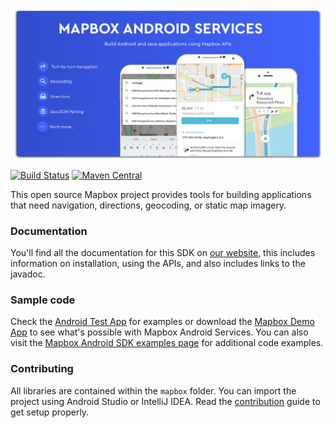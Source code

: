 [![](https://raw.githubusercontent.com/mapbox/mapbox-java/master/.github/splash-img.png)](https://www.mapbox.com/android-docs/mapbox-services/)

[![Build Status](https://www.bitrise.io/app/a7eea7d04be1e2e5.svg?token=OruuJNhnjyeRnlBv0wXsFQ&branch=master)](https://www.bitrise.io/app/a7eea7d04be1e2e5) [![Maven Central](https://maven-badges.herokuapp.com/maven-central/com.mapbox.mapboxsdk/mapbox-android-services/badge.svg)](https://maven-badges.herokuapp.com/maven-central/com.mapbox.mapboxsdk/mapbox-android-services)

This open source Mapbox project provides tools for building applications that need navigation, directions, geocoding, or static map imagery.

### Documentation

You'll find all the documentation for this SDK on [our website](https://www.mapbox.com/android-docs/mapbox-services/), this includes information on installation, using the APIs, and also includes links to the javadoc.

### Sample code

Check the [Android Test App](https://github.com/mapbox/mapbox-java/tree/master/mapbox/app) for examples or download the [Mapbox Demo App](https://play.google.com/store/apps/details?id=com.mapbox.mapboxandroiddemo) to see what's possible with Mapbox Android Services. You can also visit the [Mapbox Android SDK examples page](https://www.mapbox.com/android-sdk/examples/) for additional code examples.

### Contributing

All libraries are contained within the `mapbox` folder. You can import the project using Android Studio or IntelliJ IDEA. Read the [contribution](https://github.com/mapbox/mapbox-java/blob/master/CONTRIBUTING.md) guide to get setup properly.
